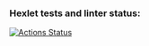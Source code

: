 ### Hexlet tests and linter status:
[![Actions Status](https://github.com/olya961/python-project-lvl1/workflows/hexlet-check/badge.svg)](https://github.com/olya961/python-project-lvl1/actions)